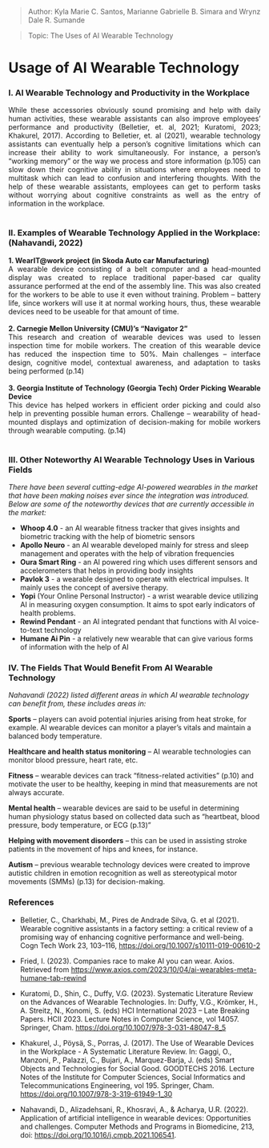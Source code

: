 >Author: Kyla Marie C. Santos, Marianne Gabrielle B. Simara and Wrynz Dale R. Sumande

>Topic: The Uses of AI Wearable Technology 

# Usage of AI Wearable Technology
  
### I. AI Wearable Technology and Productivity in the Workplace <br>
<p align="Justify">While these accessories obviously sound promising and help with daily human activities, these wearable assistants can also improve employees’ performance and productivity (Belletier, et. al, 2021; Kuratomi, 2023;
Khakurel, 2017). According to Belletier, et. al (2021), wearable technology assistants can eventually help a person’s cognitive limitations which can increase their ability to work simultaneously. For instance, a person’s “working memory” or the way we process and store information (p.105) can slow down their cognitive ability in situations where employees need to multitask which can lead to confusion and interfering thoughts. With the help of these wearable assistants, employees can get to perform tasks without worrying about cognitive constraints as well as the entry of information in the workplace. <br>
<br>
</p>

### II. Examples of Wearable Technology Applied in the Workplace: (Nahavandi, 2022)
<p align="Justify">
    <b>1. WearIT@work project (in Skoda Auto car Manufacturing)</b><br>
        A wearable device consisting of a belt computer and a head-mounted display was created to replace traditional paper-based car quality assurance performed at the end of the assembly line. This was also created for the workers to be able to use it even without training.
        Problem – battery life, since workers will use it at normal working hours, thus, these wearable devices need to be useable for that amount of time.
<br><br>
    <b>2. Carnegie Mellon University (CMU)’s “Navigator 2”</b><br>
        This research and creation of wearable devices was used to lessen inspection time for mobile workers. 
        The creation of this wearable device has reduced the inspection time to 50%.
        Main challenges – interface design, cognitive model, contextual awareness, and adaptation to tasks being performed (p.14)
<br><br>
    <b>3. Georgia Institute of Technology (Georgia Tech) Order Picking Wearable Device </b><br>
        This device has helped workers in efficient order picking and could also help in preventing possible human errors.
        Challenge – wearability of head-mounted displays and optimization of decision-making for mobile workers through wearable computing. (p.14)
<br><br>
</p>

### III. Other Noteworthy AI Wearable Technology Uses in Various Fields
*There have been several cutting-edge AI-powered wearables in the market that have been making noises ever since the integration was introduced. Below are some of the noteworthy devices that are currently accessible in the market:*

- **Whoop 4.0** -  an AI wearable fitness tracker that gives insights and biometric tracking with the help of biometric sensors
- **Apollo Neuro** - an AI wearable developed mainly for stress and sleep management and operates with the help of vibration frequencies
- **Oura Smart Ring** - an AI powered ring which uses different sensors and accelerometers that helps in providing body insights
- **Pavlok 3** - a wearable designed to operate with electrical impulses. It mainly uses the concept of aversive therapy.
- **Yopi** (Your Online Personal Instructor) -  a wrist wearable device utilizing AI in measuring oxygen consumption. It aims to spot early indicators of health problems.
- **Rewind Pendant** - an AI integrated pendant that functions with AI voice-to-text technology
- **Humane Ai Pin** - a relatively new wearable that can give various forms of information with the help of AI
    
### IV. The Fields That Would Benefit From AI Wearable Technology 

*Nahavandi (2022) listed different areas in which AI wearable technology can benefit from, these includes areas in:*

  **Sports** – players can avoid potential injuries arising from heat stroke, for example. AI wearable devices can monitor a player’s vitals and maintain a balanced body temperature.
  
  **Healthcare and health status monitoring** – AI wearable technologies can monitor blood pressure, heart rate, etc.
  
  **Fitness** – wearable devices can track “fitness-related activities” (p.10) and motivate the user to be healthy, keeping in mind that measurements are not always accurate.
  
  **Mental health** – wearable devices are said to be useful in determining human physiology status based on collected data such as “heartbeat, blood pressure, body temperature, or ECG (p.13)”
  
  **Helping with movement disorders** – this can be used in assisting stroke patients in the movement of hips and knees, for instance.
  
  **Autism** – previous wearable technology devices were created to improve autistic children in emotion recognition as well as stereotypical motor movements (SMMs) (p.13) for decision-making.

</p>

### References

- Belletier, C., Charkhabi, M., Pires de Andrade Silva, G. et al (2021). Wearable cognitive assistants in a factory setting: a critical review of a promising way of enhancing cognitive performance and well-being. Cogn Tech Work 23, 103–116, https://doi.org/10.1007/s10111-019-00610-2 

- Fried, I. (2023). Companies race to make AI you can wear. Axios. Retrieved from https://www.axios.com/2023/10/04/ai-wearables-meta-humane-tab-rewind

- Kuratomi, D., Shin, C., Duffy, V.G. (2023). Systematic Literature Review on the Advances of Wearable Technologies. In: Duffy, V.G., Krömker, H., A. Streitz, N., Konomi, S. (eds) HCI International 2023 – Late Breaking Papers. HCII 2023. Lecture Notes in Computer Science, vol 14057. Springer, Cham. https://doi.org/10.1007/978-3-031-48047-8_5 

- Khakurel, J., Pöysä, S., Porras, J. (2017). The Use of Wearable Devices in the Workplace - A Systematic Literature Review. In: Gaggi, O., Manzoni, P., Palazzi, C., Bujari, A., Marquez-Barja, J. (eds) Smart Objects and Technologies for Social Good. GOODTECHS 2016. Lecture Notes of the Institute for Computer Sciences, Social Informatics and Telecommunications Engineering, vol 195. Springer, Cham. https://doi.org/10.1007/978-3-319-61949-1_30

- Nahavandi, D., Alizadehsani, R., Khosravi, A., & Acharya, U.R. (2022). Application of artificial intelligence in wearable devices: Opportunities and challenges. Computer Methods and Programs in Biomedicine,  213, doi: https://doi.org/10.1016/j.cmpb.2021.106541. 
